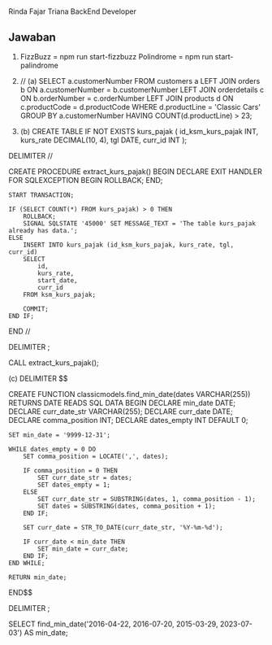 #

Rinda Fajar Triana
BackEnd Developer

## Jawaban

1. FizzBuzz = npm run start-fizzbuzz
   Polindrome = npm run start-palindrome

2. // (a)
   SELECT a.customerNumber
   FROM customers a
   LEFT JOIN orders b ON a.customerNumber = b.customerNumber
   LEFT JOIN orderdetails c ON b.orderNumber = c.orderNumber
   LEFT JOIN products d ON c.productCode = d.productCode
   WHERE d.productLine = 'Classic Cars'
   GROUP BY a.customerNumber
   HAVING COUNT(d.productLine) > 23;

3. (b)
   CREATE TABLE IF NOT EXISTS kurs_pajak (
   id_ksm_kurs_pajak INT,
   kurs_rate DECIMAL(10, 4),
   tgl DATE,
   curr_id INT
   );

DELIMITER //

CREATE PROCEDURE extract_kurs_pajak()
BEGIN
DECLARE EXIT HANDLER FOR SQLEXCEPTION
BEGIN
ROLLBACK;
END;

    START TRANSACTION;

    IF (SELECT COUNT(*) FROM kurs_pajak) > 0 THEN
        ROLLBACK;
        SIGNAL SQLSTATE '45000' SET MESSAGE_TEXT = 'The table kurs_pajak already has data.';
    ELSE
        INSERT INTO kurs_pajak (id_ksm_kurs_pajak, kurs_rate, tgl, curr_id)
        SELECT
            id,
            kurs_rate,
            start_date,
            curr_id
        FROM ksm_kurs_pajak;

        COMMIT;
    END IF;

END //

DELIMITER ;

CALL extract_kurs_pajak();

(c)
DELIMITER $$

CREATE FUNCTION classicmodels.find_min_date(dates VARCHAR(255))
RETURNS DATE
READS SQL DATA
BEGIN
DECLARE min_date DATE;
DECLARE curr_date_str VARCHAR(255);
DECLARE curr_date DATE;
DECLARE comma_position INT;
DECLARE dates_empty INT DEFAULT 0;

    SET min_date = '9999-12-31';

    WHILE dates_empty = 0 DO
        SET comma_position = LOCATE(',', dates);

        IF comma_position = 0 THEN
            SET curr_date_str = dates;
            SET dates_empty = 1;
        ELSE
            SET curr_date_str = SUBSTRING(dates, 1, comma_position - 1);
            SET dates = SUBSTRING(dates, comma_position + 1);
        END IF;

        SET curr_date = STR_TO_DATE(curr_date_str, '%Y-%m-%d');

        IF curr_date < min_date THEN
            SET min_date = curr_date;
        END IF;
    END WHILE;

    RETURN min_date;

END$$

DELIMITER ;

SELECT find_min_date('2016-04-22, 2016-07-20, 2015-03-29, 2023-07-03') AS min_date;

